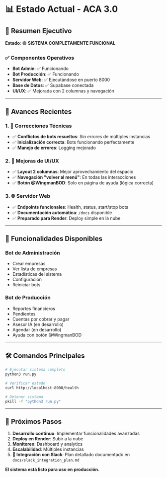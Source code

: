 # 📊 Estado Actual - ACA 3.0

## 🎯 **Resumen Ejecutivo**

**Estado**: 🟢 **SISTEMA COMPLETAMENTE FUNCIONAL**

### **✅ Componentes Operativos**
- **Bot Admin**: ✅ Funcionando
- **Bot Producción**: ✅ Funcionando  
- **Servidor Web**: ✅ Ejecutándose en puerto 8000
- **Base de Datos**: ✅ Supabase conectada
- **UI/UX**: ✅ Mejorada con 2 columnas y navegación

---

## 🚀 **Avances Recientes**

### **1. 🔧 Correcciones Técnicas**
- ✅ **Conflictos de bots resueltos**: Sin errores de múltiples instancias
- ✅ **Inicialización correcta**: Bots funcionando perfectamente
- ✅ **Manejo de errores**: Logging mejorado

### **2. 🎨 Mejoras de UI/UX**
- ✅ **Layout 2 columnas**: Mejor aprovechamiento del espacio
- ✅ **Navegación "volver al menú"**: En todas las interacciones
- ✅ **Botón @WingmanBOD**: Solo en página de ayuda (lógica correcta)

### **3. 🌐 Servidor Web**
- ✅ **Endpoints funcionales**: Health, status, start/stop bots
- ✅ **Documentación automática**: `/docs` disponible
- ✅ **Preparado para Render**: Deploy simple en la nube

---

## 📱 **Funcionalidades Disponibles**

### **Bot de Administración**
- Crear empresas
- Ver lista de empresas  
- Estadísticas del sistema
- Configuración
- Reiniciar bots

### **Bot de Producción**
- Reportes financieros
- Pendientes
- Cuentas por cobrar y pagar
- Asesor IA (en desarrollo)
- Agendar (en desarrollo)
- Ayuda con botón @WingmanBOD

---

## 🛠️ **Comandos Principales**

```bash
# Ejecutar sistema completo
python3 run.py

# Verificar estado
curl http://localhost:8000/health

# Detener sistema
pkill -f "python3 run.py"
```

---

## 🎯 **Próximos Pasos**

1. **Desarrollo continuo**: Implementar funcionalidades avanzadas
2. **Deploy en Render**: Subir a la nube
3. **Monitoreo**: Dashboard y analytics
4. **Escalabilidad**: Múltiples instancias
5. **📱 Integración con Slack**: Plan detallado documentado en `docs/slack_integration_plan.md`

**El sistema está listo para uso en producción.** 
